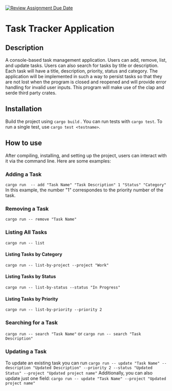 [![Review Assignment Due Date](https://classroom.github.com/assets/deadline-readme-button-24ddc0f5d75046c5622901739e7c5dd533143b0c8e959d652212380cedb1ea36.svg)](https://classroom.github.com/a/RQfdh2iK)
# Task Tracker Application

## Description

A console-based task management application. Users can add, remove, list, and update tasks. Users can also search for tasks by title or description. Each task will have a title, description, priority, status and category. The application will be implemented in such a way to persist tasks so that they are not lost when the program is closed and reopened and will provide error handling for invalid user inputs. This program will make use of the clap and serde third party crates. 

## Installation

Build the project using ` cargo build ` . You can run tests with ` cargo test `. To run a single test, use ` cargo test <testname> `.

## How to use

After compiling, installing, and setting up the project, users can interact with it via the command line. Here are some examples:

### Adding a Task

` cargo run  -- add "Task Name" "Task Description" 1 "Status" "Category" ` In this example, the number "1" correspondes to the priority number of the task.

### Removing a Task

` cargo run -- remove "Task Name" `

### Listing All Tasks

` cargo run -- list `

#### Listing Tasks by Category

` cargo run -- list-by-project --project "Work" `

#### Listing Tasks by Status

` cargo run -- list-by-status --status "In Progress" `

#### Listing Tasks by Priority

` cargo run -- list-by-priority --priority 2 `

### Searching for a Task

` cargo run -- search "Task Name" ` or `cargo run -- search "Task Description" `

### Updating a Task

To update an existing task you can run ` cargo run -- update "Task Name" --description "Updated Description" --priority 2 --status "Updated Status" --project "Updated project name" `
Additionally, you can also update just one field: ` cargo run -- update "Task Name" --project "Updated project name" `

